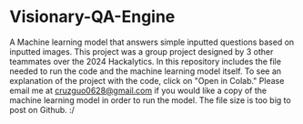 # Visionary-QA-Engine
A Machine learning model that answers simple inputted questions based on inputted images. 
This project was a group project designed by 3 other teammates over the 2024 Hackalytics. In this repository includes the file needed to run the code and the machine learning model itself. To see an explanation of the project with the code, click on "Open in Colab."
Please email me at cruzguo0628@gmail.com if you would like a copy of the machine learning model in order to run the model. The file size is too big to post on Github. :/
